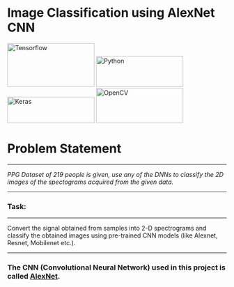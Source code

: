 # Image Classification using AlexNet CNN
<img alt="Tensorflow" src="https://www.gstatic.com/devrel-devsite/prod/v4c1e9ea53f4457a5de1027b4eeb4608c1000a427e20261ba1771dd3fc26d5df8/tensorflow/images/lockup.svg" width="200px" height="100px"/>
<img alt="Python" src="https://www.python.org/static/img/python-logo@2x.png" width="200px" height="70px"/>
<img alt="Keras" src=	"https://keras.io/img/logo.png" width="200px" height="60px"/>
<img alt="OpenCV" src="https://www.osetc.com/en/wp-content/uploads/2019/03/install-opencv1.gif" width="200px" height="80px"/>

<h1><b>Problem Statement</b></h1>
<hr />
<i>PPG Dataset of 219 people is given, use any of the DNNs to classify the 2D images of the spectograms acquired from the given data.</i>
<hr />
<h3>Task:</h3>
<hr />
Convert the signal obtained from samples into 2-D spectrograms and classify the obtained images using pre-trained CNN models (like Alexnet, Resnet, Mobilenet etc.).
<hr />

### The CNN (Convolutional Neural Network) used in this project is called <a href="https://proceedings.neurips.cc/paper/2012/file/c399862d3b9d6b76c8436e924a68c45b-Paper.pdf">AlexNet</a>.

